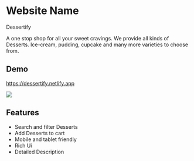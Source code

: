 # Website Name

Dessertify

A one stop shop for all your sweet cravings. We provide all kinds of Desserts. Ice-cream, pudding, cupcake and many more varieties to choose from.

## Demo

https://dessertify.netlify.app


<img src = './public/HomePage.png'>

<!-- <img src = './HomePage.png' /> -->


## Features

- Search and filter Desserts
- Add Desserts to cart
- Mobile and tablet friendly
- Rich Ui
- Detailed Description

